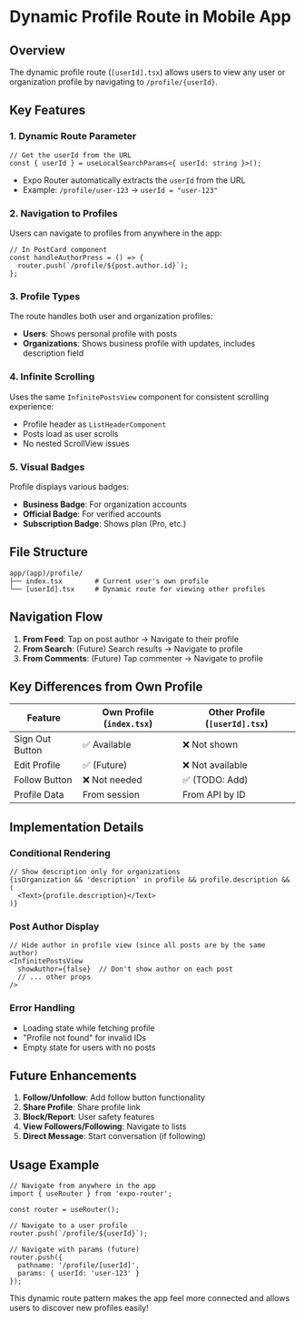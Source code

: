 # Dynamic Profile Route in Mobile App

## Overview
The dynamic profile route (`[userId].tsx`) allows users to view any user or organization profile by navigating to `/profile/{userId}`.

## Key Features

### 1. Dynamic Route Parameter
```tsx
// Get the userId from the URL
const { userId } = useLocalSearchParams<{ userId: string }>();
```
- Expo Router automatically extracts the `userId` from the URL
- Example: `/profile/user-123` → `userId = "user-123"`

### 2. Navigation to Profiles
Users can navigate to profiles from anywhere in the app:

```tsx
// In PostCard component
const handleAuthorPress = () => {
  router.push(`/profile/${post.author.id}`);
};
```

### 3. Profile Types
The route handles both user and organization profiles:
- **Users**: Shows personal profile with posts
- **Organizations**: Shows business profile with updates, includes description field

### 4. Infinite Scrolling
Uses the same `InfinitePostsView` component for consistent scrolling experience:
- Profile header as `ListHeaderComponent`
- Posts load as user scrolls
- No nested ScrollView issues

### 5. Visual Badges
Profile displays various badges:
- **Business Badge**: For organization accounts
- **Official Badge**: For verified accounts
- **Subscription Badge**: Shows plan (Pro, etc.)

## File Structure

```
app/(app)/profile/
├── index.tsx        # Current user's own profile
└── [userId].tsx     # Dynamic route for viewing other profiles
```

## Navigation Flow

1. **From Feed**: Tap on post author → Navigate to their profile
2. **From Search**: (Future) Search results → Navigate to profile
3. **From Comments**: (Future) Tap commenter → Navigate to profile

## Key Differences from Own Profile

| Feature | Own Profile (`index.tsx`) | Other Profile (`[userId].tsx`) |
|---------|---------------------------|--------------------------------|
| Sign Out Button | ✅ Available | ❌ Not shown |
| Edit Profile | ✅ (Future) | ❌ Not available |
| Follow Button | ❌ Not needed | ✅ (TODO: Add) |
| Profile Data | From session | From API by ID |

## Implementation Details

### Conditional Rendering
```tsx
// Show description only for organizations
{isOrganization && 'description' in profile && profile.description && (
  <Text>{profile.description}</Text>
)}
```

### Post Author Display
```tsx
// Hide author in profile view (since all posts are by the same author)
<InfinitePostsView
  showAuthor={false}  // Don't show author on each post
  // ... other props
/>
```

### Error Handling
- Loading state while fetching profile
- "Profile not found" for invalid IDs
- Empty state for users with no posts

## Future Enhancements

1. **Follow/Unfollow**: Add follow button functionality
2. **Share Profile**: Share profile link
3. **Block/Report**: User safety features
4. **View Followers/Following**: Navigate to lists
5. **Direct Message**: Start conversation (if following)

## Usage Example

```tsx
// Navigate from anywhere in the app
import { useRouter } from 'expo-router';

const router = useRouter();

// Navigate to a user profile
router.push(`/profile/${userId}`);

// Navigate with params (future)
router.push({
  pathname: '/profile/[userId]',
  params: { userId: 'user-123' }
});
```

This dynamic route pattern makes the app feel more connected and allows users to discover new profiles easily!